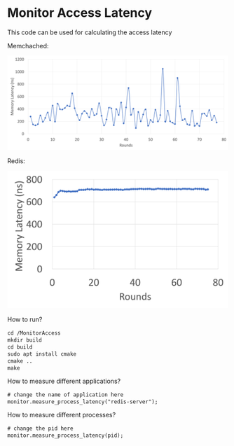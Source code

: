 # Monitor Access Latency
<p>This code can be used for calculating the access latency</p>
<p>Memchached: </p>
<img alt="image" src="Figures/memcached.png">
<p>Redis: </p>
<img alt="image" src="Figures/redis.png">

How to run?


```
cd /MonitorAccess
mkdir build
cd build
sudo apt install cmake
cmake ..
make
```
How to measure different applications?
```
# change the name of application here
monitor.measure_process_latency("redis-server");
```
How to measure different processes?

```
# change the pid here
monitor.measure_process_latency(pid);
```
